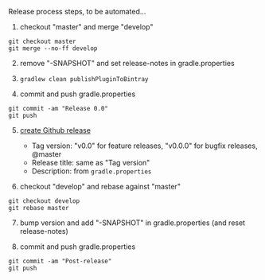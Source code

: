 Release process steps, to be automated...

1. checkout "master" and merge "develop"
```
git checkout master
git merge --no-ff develop
```

2. remove "-SNAPSHOT" and set release-notes in gradle.properties

3. `gradlew clean publishPluginToBintray`

4. commit and push gradle.properties
```
git commit -am "Release 0.0"
git push
```

5. [create Github release](https://github.com/martoe/gradle-svntools-plugin/releases/new)
    * Tag version: "v0.0" for feature releases, "v0.0.0" for bugfix releases, @master
    * Release title: same as "Tag version"
    * Description: from `gradle.properties`

6. checkout "develop" and rebase against "master"
```
git checkout develop
git rebase master
```

7. bump version and add "-SNAPSHOT" in gradle.properties (and reset release-notes)

8. commit and push gradle.properties
```
git commit -am "Post-release"
git push
```
